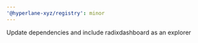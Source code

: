 ```yaml
---
'@hyperlane-xyz/registry': minor
---
```


Update dependencies and include radixdashboard as an explorer
